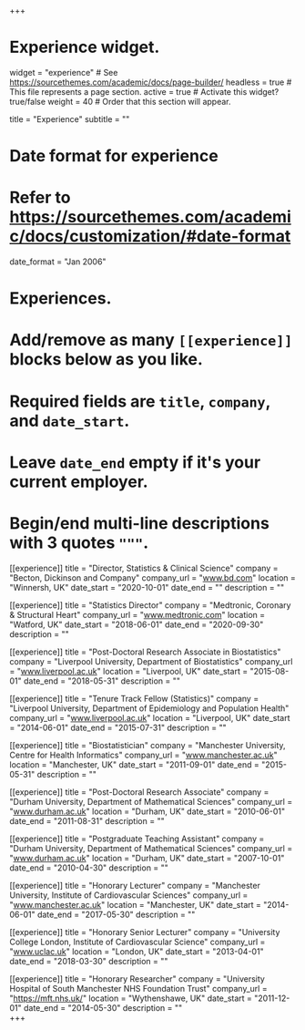 +++
# Experience widget.
widget = "experience"  # See https://sourcethemes.com/academic/docs/page-builder/
headless = true  # This file represents a page section.
active = true  # Activate this widget? true/false
weight = 40  # Order that this section will appear.

title = "Experience"
subtitle = ""

# Date format for experience
#   Refer to https://sourcethemes.com/academic/docs/customization/#date-format
date_format = "Jan 2006"

# Experiences.
#   Add/remove as many `[[experience]]` blocks below as you like.
#   Required fields are `title`, `company`, and `date_start`.
#   Leave `date_end` empty if it's your current employer.
#   Begin/end multi-line descriptions with 3 quotes `"""`.
[[experience]]
  title = "Director, Statistics & Clinical Science"
  company = "Becton, Dickinson and Company"
  company_url = "www.bd.com"
  location = "Winnersh, UK"
  date_start = "2020-10-01"
  date_end = ""
  description = ""

[[experience]]
  title = "Statistics Director"
  company = "Medtronic, Coronary & Structural Heart"
  company_url = "www.medtronic.com"
  location = "Watford, UK"
  date_start = "2018-06-01"
  date_end = "2020-09-30"
  description = ""

[[experience]]
  title = "Post-Doctoral Research Associate in Biostatistics"
  company = "Liverpool University, Department of Biostatistics"
  company_url = "www.liverpool.ac.uk"
  location = "Liverpool, UK"
  date_start = "2015-08-01"
  date_end = "2018-05-31"
  description = ""

[[experience]]
  title = "Tenure Track Fellow (Statistics)"
  company = "Liverpool University, Department of Epidemiology and Population Health"
  company_url = "www.liverpool.ac.uk"
  location = "Liverpool, UK"
  date_start = "2014-06-01"
  date_end = "2015-07-31"
  description = ""
  
[[experience]]
  title = "Biostatistician"
  company = "Manchester University, Centre for Health Informatics"
  company_url = "www.manchester.ac.uk"
  location = "Manchester, UK"
  date_start = "2011-09-01"
  date_end = "2015-05-31"
  description = ""  
  
[[experience]]
  title = "Post-Doctoral Research Associate"
  company = "Durham University, Department of Mathematical Sciences"
  company_url = "www.durham.ac.uk"
  location = "Durham, UK"
  date_start = "2010-06-01"
  date_end = "2011-08-31"
  description = ""
  
[[experience]]
  title = "Postgraduate Teaching Assistant"
  company = "Durham University, Department of Mathematical Sciences"
  company_url = "www.durham.ac.uk"
  location = "Durham, UK"
  date_start = "2007-10-01"
  date_end = "2010-04-30"
  description = ""
  
[[experience]]
  title = "Honorary Lecturer"
  company = "Manchester University, Institute of Cardiovascular Sciences"
  company_url = "www.manchester.ac.uk"
  location = "Manchester, UK"
  date_start = "2014-06-01"
  date_end = "2017-05-30"
  description = ""
  
[[experience]]
  title = "Honorary Senior Lecturer"
  company = "University College London, Institute of Cardiovascular Science"
  company_url = "www.uclac.uk"
  location = "London, UK"
  date_start = "2013-04-01"
  date_end = "2018-03-30"
  description = ""
  
[[experience]]
  title = "Honorary Researcher"
  company = "University Hospital of South Manchester NHS Foundation Trust"
  company_url = "https://mft.nhs.uk/"
  location = "Wythenshawe, UK"
  date_start = "2011-12-01"
  date_end = "2014-05-30"
  description = ""  
+++
